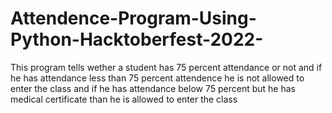 # Attendence-Program-Using-Python-Hacktoberfest-2022-
This program tells wether a student has 75 percent attendance or not and if he has attendance less than 75 percent attendence he is not allowed to enter the class and if he has attendance below 75 percent but he has medical certificate than he is allowed to enter the class
